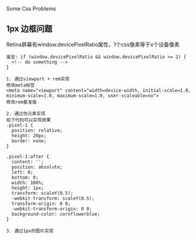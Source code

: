 Some Css Problems

1px 边框问题
-------------
Retina屏幕有window.devicePixelRatio属性，1个css像素等于x个设备像素

    鉴定: if (window.devicePixelRatio && window.devicePixelRatio >= 2) {
      <!-- do something -->
    }

    1. 通过viewport + rem实现
    修改meta标签
    <meta name="viewport" content="width=device-width, initial-scale=1.0, minimum-scale=1.0, maximum-scale=1.0, user-scaleable=no">
    修改rem基准值

    2. 通过伪元素实现
    如下代码可以实现效果
    .pixel-1 {
      position: relative;
      height: 20px;
      border: none;
    }

    .pixel-1:after {
      content: '';
      position: absolute;
      left: 0;
      bottom: 0;
      width: 100%;
      height: 1px;
      transform: scaleY(0.5);
      -webkit-transform: scaleY(0.5);
      transform-origin: 0 0;
      -webkit-transform-origin: 0 0;
      background-color: cornflowerblue;
    }

    3. 通过1px的图片实现
    

